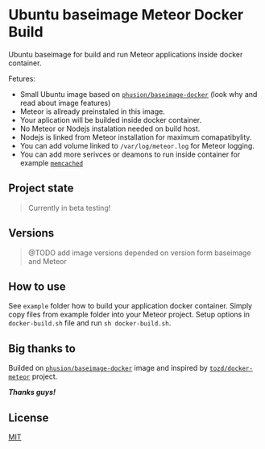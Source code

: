 # Ubuntu baseimage Meteor Docker Build
Ubuntu baseimage for build and run Meteor applications inside docker container.

Fetures:

- Small Ubuntu image based on [`phusion/baseimage-docker`](https://github.com/phusion/baseimage-docker) (look why and read about image features)
- Meteor is allready preinstaled in this image.
- Your aplication will be builded inside docker container.
- No Meteor or Nodejs instalation needed on build host.
- Nodejs is linked from Meteor installation for maximum comapatibylity.
- You can add volume linked to `/var/log/meteor.log` for Meteor logging.
- You can add more serivces or deamons to run inside container for example [`memcached`](https://github.com/phusion/baseimage-docker#adding-additional-daemons)

## Project state
> Currently in beta testing!

## Versions
> @TODO add image versions depended on version form baseimage and Meteor

## How to use

See `example` folder how to build your application docker container. Simply copy files from example folder into your Meteor project. Setup options in `docker-build.sh` file and run `sh docker-build.sh`.

## Big thanks to

Builded on [`phusion/baseimage-docker`](https://github.com/phusion/baseimage-docker) image and inspired by [`tozd/docker-meteor`](https://github.com/tozd/docker-meteor) project.

***Thanks guys!***

## License

[MIT](https://github.com/Treecom/baseimage-meteor/blob/master/LICENSE)
